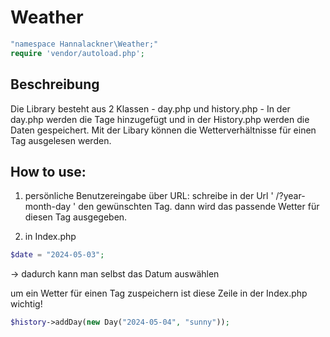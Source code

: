 # Weather


```php
"namespace Hannalackner\Weather;"
require 'vendor/autoload.php';
```

## Beschreibung

Die Library besteht aus 2 Klassen - day.php und history.php - In der day.php werden die Tage hinzugefügt und in der History.php werden die Daten gespeichert.
Mit der Libary können die Wetterverhältnisse für einen Tag ausgelesen werden.


## How to use:

1. persönliche Benutzereingabe über URL:
schreibe in der Url ' /?year-month-day ' den gewünschten Tag.
dann wird das passende Wetter für diesen Tag ausgegeben.

2. in Index.php
```php
$date = "2024-05-03";
``` 
-> dadurch kann man selbst das Datum auswählen


um ein Wetter für einen Tag zuspeichern ist diese Zeile in der Index.php wichtig!

```php
$history->addDay(new Day("2024-05-04", "sunny"));
```



